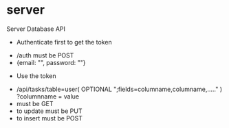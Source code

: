 # server
Server Database API

+ Authenticate first to get the token
 - /auth must be POST
 - {email: "", password: ""}
+ Use the token
 - /api/tasks/table=user( OPTIONAL ";fields=columname,columname,....." ) ?columnname = value
 - must be GET
 - to update must be PUT
 - to insert must be POST

